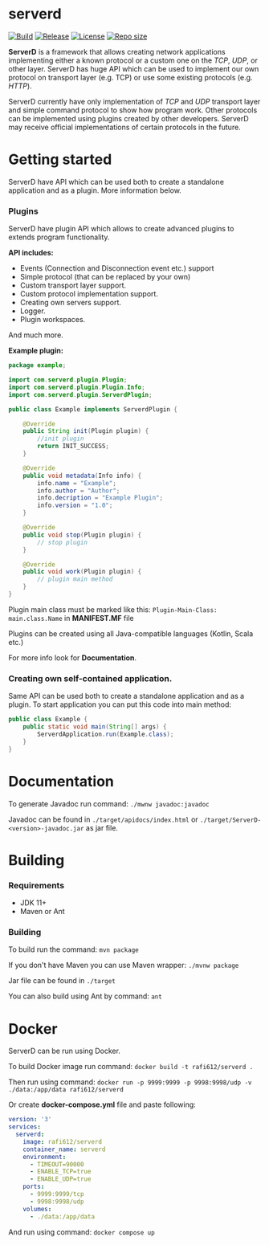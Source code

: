 # serverd

[![Build](https://img.shields.io/github/actions/workflow/status/rafi612/serverd/build.yml?branch=main)](https://github.com/rafi612/serverd/actions/workflows/maven.yml)
[![Release](https://img.shields.io/github/v/release/rafi612/serverd)](https://github.com/rafi612/serverd/releases)
[![License](https://img.shields.io/github/license/rafi612/serverd)](https://github.com/rafi612/serverd/blob/main/LICENSE)
[![Repo size](https://img.shields.io/github/repo-size/rafi612/serverd)](https://github.com/rafi612/serverd)

**ServerD** is a framework that allows creating network applications implementing either 
a known protocol or a custom one on the _TCP_, _UDP_, or other layer. ServerD has huge API
which can be used to implement our own protocol on transport layer (e.g. TCP) 
or use some existing protocols (e.g. _HTTP_). 

ServerD currently have only implementation of _TCP_ and _UDP_
transport layer and simple command protocol to show how program work. 
Other protocols can be implemented using plugins created by other developers.
ServerD may receive official implementations of certain protocols in the future.

# Getting started
ServerD have API which can be used both to create a standalone application and as a plugin. More information below.

### Plugins
ServerD have plugin API which allows to create advanced plugins to extends program functionality.

**API includes:**
- Events (Connection and Disconnection event etc.) support
- Simple protocol (that can be replaced by your own)
- Custom transport layer support.
- Custom protocol implementation support.
- Creating own servers support.
- Logger.
- Plugin workspaces.

And much more.

**Example plugin:**

```java
package example;

import com.serverd.plugin.Plugin;
import com.serverd.plugin.Plugin.Info;
import com.serverd.plugin.ServerdPlugin;

public class Example implements ServerdPlugin {

	@Override
	public String init(Plugin plugin) {
		//init plugin
		return INIT_SUCCESS;
	}

	@Override
	public void metadata(Info info) {
		info.name = "Example";
		info.author = "Author";
		info.decription = "Example Plugin";
		info.version = "1.0";
	}

	@Override
	public void stop(Plugin plugin) {
		// stop plugin
	}

	@Override
	public void work(Plugin plugin) {
		// plugin main method
	}
}
```

Plugin main class must be marked like this: `Plugin-Main-Class: main.class.Name` in **MANIFEST.MF** file

Plugins can be created using all Java-compatible languages (Kotlin, Scala etc.)

For more info look for **Documentation**.

### Creating own self-contained application.
Same API can be used both to create a standalone application and as a plugin.
To start application you can put this code into main method:

```java
public class Example {
    public static void main(String[] args) {
        ServerdApplication.run(Example.class);
    }
}
```

# Documentation
To generate Javadoc run command: `./mwnw javadoc:javadoc`

Javadoc can be found in `./target/apidocs/index.html` or `./target/ServerD-<version>-javadoc.jar` as jar file.

# Building
### Requirements
- JDK 11+
- Maven or Ant

### Building
To build run the command: `mvn package`

If you don't have Maven you can use Maven wrapper: `./mvnw package`

Jar file can be found in `./target`

You can also build using Ant by command: `ant`

# Docker

ServerD can be run using Docker. 

To build Docker image run command:
`docker build -t rafi612/serverd .`

Then run using command:
`docker run -p 9999:9999 -p 9998:9998/udp -v ./data:/app/data rafi612/serverd`

Or create **docker-compose.yml** file and paste following:

```yaml
version: '3'
services:
  serverd:
    image: rafi612/serverd
    container_name: serverd
    environment:
      - TIMEOUT=90000
      - ENABLE_TCP=true
      - ENABLE_UDP=true
    ports:
      - 9999:9999/tcp
      - 9998:9998/udp
    volumes:
      - ./data:/app/data
```

And run using command: `docker compose up`



